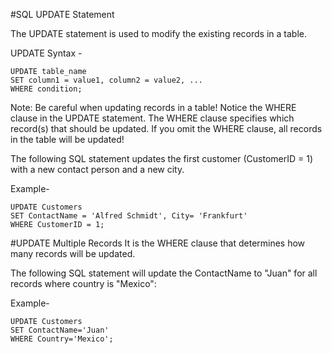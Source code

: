 #SQL UPDATE Statement

The UPDATE statement is used to modify the existing records in a table.

UPDATE Syntax - 
```
UPDATE table_name
SET column1 = value1, column2 = value2, ...
WHERE condition;
```

Note: Be careful when updating records in a table! Notice the WHERE clause in the UPDATE statement. The WHERE clause specifies which record(s) that should be updated. If you omit the WHERE clause, all records in the table will be updated!

The following SQL statement updates the first customer (CustomerID = 1) with a new contact person and a new city.

Example-
```
UPDATE Customers
SET ContactName = 'Alfred Schmidt', City= 'Frankfurt'
WHERE CustomerID = 1;
```

#UPDATE Multiple Records
It is the WHERE clause that determines how many records will be updated.

The following SQL statement will update the ContactName to "Juan" for all records where country is "Mexico":

Example-
```
UPDATE Customers
SET ContactName='Juan'
WHERE Country='Mexico';
```